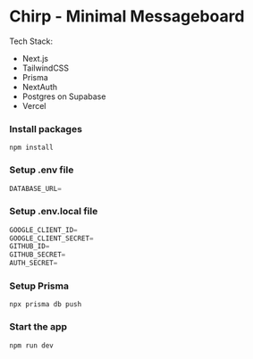 # Chirp - Minimal Messageboard

Tech Stack:

- Next.js
- TailwindCSS
- Prisma
- NextAuth
- Postgres on Supabase
- Vercel

### Install packages

```shell
npm install
```

### Setup .env file


```js
DATABASE_URL=
```

### Setup .env.local file


```js
GOOGLE_CLIENT_ID=
GOOGLE_CLIENT_SECRET=
GITHUB_ID=
GITHUB_SECRET=
AUTH_SECRET=
```

### Setup Prisma

```shell
npx prisma db push

```

### Start the app

```shell
npm run dev
```
